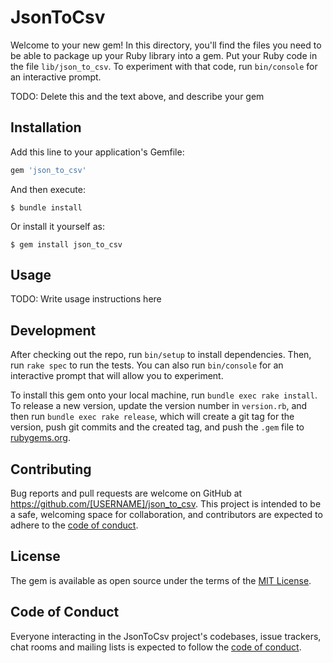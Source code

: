 # JsonToCsv

Welcome to your new gem! In this directory, you'll find the files you need to be able to package up your Ruby library into a gem. Put your Ruby code in the file `lib/json_to_csv`. To experiment with that code, run `bin/console` for an interactive prompt.

TODO: Delete this and the text above, and describe your gem

## Installation

Add this line to your application's Gemfile:

```ruby
gem 'json_to_csv'
```

And then execute:

    $ bundle install

Or install it yourself as:

    $ gem install json_to_csv

## Usage

TODO: Write usage instructions here

## Development

After checking out the repo, run `bin/setup` to install dependencies. Then, run `rake spec` to run the tests. You can also run `bin/console` for an interactive prompt that will allow you to experiment.

To install this gem onto your local machine, run `bundle exec rake install`. To release a new version, update the version number in `version.rb`, and then run `bundle exec rake release`, which will create a git tag for the version, push git commits and the created tag, and push the `.gem` file to [rubygems.org](https://rubygems.org).

## Contributing

Bug reports and pull requests are welcome on GitHub at https://github.com/[USERNAME]/json_to_csv. This project is intended to be a safe, welcoming space for collaboration, and contributors are expected to adhere to the [code of conduct](https://github.com/[USERNAME]/json_to_csv/blob/master/CODE_OF_CONDUCT.md).

## License

The gem is available as open source under the terms of the [MIT License](https://opensource.org/licenses/MIT).

## Code of Conduct

Everyone interacting in the JsonToCsv project's codebases, issue trackers, chat rooms and mailing lists is expected to follow the [code of conduct](https://github.com/[USERNAME]/json_to_csv/blob/master/CODE_OF_CONDUCT.md).
